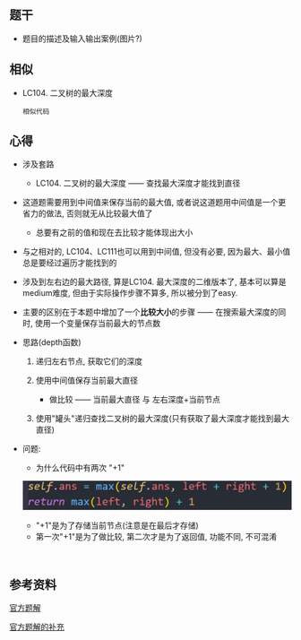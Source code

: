 ## 题干

* 题目的描述及输入输出案例(图片?)



## 相似

* LC104. 二叉树的最大深度

  ```
  相似代码
  ```

  

## 心得

* 涉及套路
  * LC104. 二叉树的最大深度 —— 查找最大深度才能找到直径



* 这道题需要用到中间值来保存当前的最大值,  或者说这道题用中间值是一个更省力的做法, 否则就无从比较最大值了
  * 总要有之前的值和现在去比较才能体现出大小
* 与之相对的, LC104、LC111也可以用到中间值, 但没有必要, 因为最大、最小值总是要经过遍历才能找到的



* 涉及到左右边的最大路径, 算是LC104. 最大深度的二维版本了, 基本可以算是medium难度, 但由于实际操作步骤不算多, 所以被分到了easy.

* 主要的区别在于本题中增加了一个**比较大小**的步骤 —— 在搜索最大深度的同时, 使用一个变量保存当前最大的节点数

* 思路(depth函数)

  1. 递归左右节点, 获取它们的深度

  2. 使用中间值保存当前最大直径
     * 做比较 —— 当前最大直径 与 左右深度+当前节点

  3. 使用"罐头"递归查找二叉树的最大深度(只有获取了最大深度才能找到最大直径)



* 问题:

  * 为什么代码中有两次 "+1"

  ![](https://raw.githubusercontent.com/WeiS49/Bilder/main/img/leetcode/part/543_plusOne.png)

  * "+1"是为了存储当前节点(注意是在最后才存储)
  * 第一次"+1"是为了做比较, 第二次才是为了返回值, 功能不同, 不可混淆

​	



## 参考资料

[官方题解](https://leetcode-cn.com/problems/diameter-of-binary-tree/solution/er-cha-shu-de-zhi-jing-by-leetcode-solution/)

[官方题解的补充](https://leetcode-cn.com/problems/diameter-of-binary-tree/solution/shi-pin-jie-shi-di-gui-dai-ma-de-yun-xing-guo-chen/)